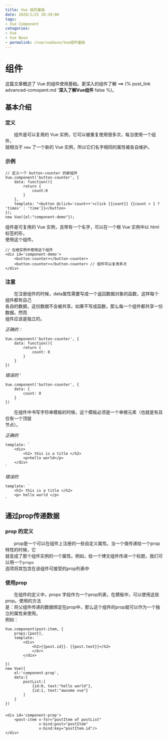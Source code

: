 ```yaml
---
title: Vue 组件基础
date: 2020/1/25 20:39:00
tags:
- Vue Component
categories:
- Vue 
- Vue Base
- permalink: /vue/vuebase/Vue组件基础
---
```


# 组件

这篇文章概述了 Vue 的组件使用基础。更深入的组件了解 ==> {% post_link advanced-comopent.md '<b>深入了解Vue组件</b> false %}。

## 基本介绍

### 定义
&emsp;&emsp;组件是可以复用的 Vue 实例，它可以被重复使用很多次，每当使用一个组件，  
就相当于 `new` 了一个新的 Vue 实例，所以它们名字相同的属性被各自维护。

### 示例
    // 定义一个 button-counter 的新组件
    Vue.component('button-counter', {
        data: function(){
            return {
                count:0
            }
        },
        template: "<button @click='count++'>click {{count}} {{count > 1 ? 'times' : 'time'}}</button>
    });
    new Vue({el:"component-demo"});

组件是可复用的 Vue 实例，且带有一个名字，可以在一个根 Vue 实例中以 html 标签的形，  
使用这个组件。
    
    // 在根实例中使用这个组件
    <div id='component-demo'>
        <button-counter></button-counter>
        <button-counter></button-counter> // 组件可以复用多次
    </div>

### **注意**
&emsp;&emsp;在注册组件的时候，data属性需要写成一个返回数据对象的函数，这样每个组件都有自己  
各自的数据，这份数据不会被共享。如果不写成函数，那么每一个组件都共享一份数据。然而  
组件应该是独立的。

*正确的：*  

    Vue.component('button-counter', {   
        data: function(){   
            return {    
                count: 0    
            }   
        }   
    })  

*错误的*  ‘

    Vue.component('button-counter', {
        data: {
            count: 0
        }
    })


&emsp;&emsp;在组件中书写字符串模板的时候，这个模板必须是一个单根元素（也就是有且仅有一个顶层  
节点）。

*正确的*

    template: `
        <div>
            <h2> this is a title </h2>
            <p>hello world</p>
        </div>
    `

*错误的*

```
template: `
    <h2> this is a title </h2>
    <p> hello world </p>
`
```


## 通过prop传递数据
### prop 的定义
&emsp;&emsp;prop是一个可以在组件上注册的一些自定义属性。当一个值传递给一个prop特性的时候，它   
就变成了那个组件实例的一个属性。例如，给一个博文组件传递一个标题，我们可以用一个`props`  
选项将其包含在该组件可接受的prop列表中

### 使用prop

&emsp;&emsp;在组件的定义中，props 字段作为一个prop列表，在模板中，可以使用这些prop。使用的方法  
是：将父组件传递的数据绑定在prop中，那么这个组件的prop就可以作为一个独立的属性来使用。  
例如：

```
Vue.component(post-item, {
    props:[post],
    template: `
        <div>
            <h2>{{post.id}}. {{post.text}}</h2>
            </br>
        </div>
        `
})
new Vue({
    el:'component-prop',
    data:{
        postList:[
            {id:0, text:"hello world"},
            {id:1, text:"awsome vue"}
        ]
    }
})
```

###

    <div id='component-prop'>
        <post-item v-for="postItem of postList"
                   v-bind:post="postItem"
                   v-bind:key="postItem.id"/>
    </div>













